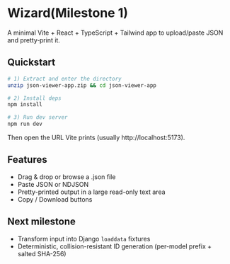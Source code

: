 # Wizard(Milestone 1)

A minimal Vite + React + TypeScript + Tailwind app to upload/paste JSON and pretty‑print it.

## Quickstart

```bash
# 1) Extract and enter the directory
unzip json-viewer-app.zip && cd json-viewer-app

# 2) Install deps
npm install

# 3) Run dev server
npm run dev
```

Then open the URL Vite prints (usually http://localhost:5173).

## Features

- Drag & drop or browse a .json file
- Paste JSON or NDJSON
- Pretty-printed output in a large read-only text area
- Copy / Download buttons

## Next milestone

- Transform input into Django `loaddata` fixtures
- Deterministic, collision-resistant ID generation (per-model prefix + salted SHA-256)
